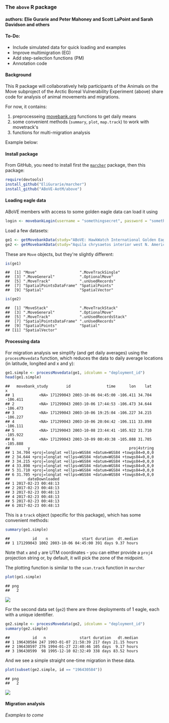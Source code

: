 ### The `above` R package
#### authors: Elie Gurarie and Peter Mahoney and Scott LaPoint and Sarah Davidson and others




#### To-Do:

- Include simulated data for quick loading and examples 
- Improve multimigration (EG)
- Add step-selection functions (PM)
- Annotation code





#### Background

This R package will collaboratively help participants of the Animals on the Move subproject of the Arctic Boreal Vulnerability Experiment (above) share code for analysis of animal movements and migrations. 

For now, it contains: 

1. preprocesseing [movebank.org]() functions to get daily means
2. some convenient methods (`summary`, `plot`, `map.track`) to work with movetrack's 
3. functions for multi-migration analysis

Example below:


#### Install package

From GitHub, you need to install first the [`marcher`](https://github.com/EliGurarie/marcher) package, then this package:


```r
require(devtools)
install_github("EliGurarie/marcher")
install_github("ABoVE-AotM/above")
```




#### Loading eagle data

ABoVE members with access to some golden eagle data can load it using 


```r
login <- movebankLogin(username = "somethingsecret", password = "somethingsecret")
```



Load a few datasets:


```r
ge1 <- getMovebankData(study="ABoVE: HawkWatch International Golden Eagles", animalName="37307a", login=login) 
ge2 <- getMovebankData(study="Aquila chrysaetos interior west N. America, Craigs, Fuller", animalName="629-26704", login=login) 
```




These are `Move` objects, but they're slightly different:

```r
is(ge1)
```

```
##  [1] "Move"                   ".MoveTrackSingle"      
##  [3] ".MoveGeneral"           ".OptionalMove"         
##  [5] ".MoveTrack"             ".unUsedRecords"        
##  [7] "SpatialPointsDataFrame" "SpatialPoints"         
##  [9] "Spatial"                "SpatialVector"
```

```r
is(ge2)
```

```
##  [1] "MoveStack"              ".MoveTrackStack"       
##  [3] ".MoveGeneral"           ".OptionalMove"         
##  [5] ".MoveTrack"             ".unUsedRecordsStack"   
##  [7] "SpatialPointsDataFrame" ".unUsedRecords"        
##  [9] "SpatialPoints"          "Spatial"               
## [11] "SpatialVector"
```



#### Processing data

For migration analysis we simplify (and get daily averages) using the `processMovedata` function, which reduces the data to daily average locations (in latitude, longited and x and y):


```r
ge1.simple <- processMovedata(ge1, idcolumn = "deployment_id")
head(ge1.simple)
```

```
##   movebank_study        id                time      lon    lat        x
## 1           <NA> 171299043 2003-10-06 04:45:00 -106.411 34.704 -106.411
## 2           <NA> 171299043 2003-10-06 17:44:53 -106.473 34.644 -106.473
## 3           <NA> 171299043 2003-10-06 19:25:04 -106.227 34.215 -106.227
## 4           <NA> 171299043 2003-10-06 20:04:42 -106.111 33.898 -106.111
## 5           <NA> 171299043 2003-10-08 23:44:41 -105.922 31.710 -105.922
## 6           <NA> 171299043 2003-10-09 00:49:38 -105.888 31.705 -105.888
##        y                                            proj4string
## 1 34.704 +proj=longlat +ellps=WGS84 +datum=WGS84 +towgs84=0,0,0
## 2 34.644 +proj=longlat +ellps=WGS84 +datum=WGS84 +towgs84=0,0,0
## 3 34.215 +proj=longlat +ellps=WGS84 +datum=WGS84 +towgs84=0,0,0
## 4 33.898 +proj=longlat +ellps=WGS84 +datum=WGS84 +towgs84=0,0,0
## 5 31.710 +proj=longlat +ellps=WGS84 +datum=WGS84 +towgs84=0,0,0
## 6 31.705 +proj=longlat +ellps=WGS84 +datum=WGS84 +towgs84=0,0,0
##        dateDownloaded
## 1 2017-02-23 00:48:13
## 2 2017-02-23 00:48:13
## 3 2017-02-23 00:48:13
## 4 2017-02-23 00:48:13
## 5 2017-02-23 00:48:13
## 6 2017-02-23 00:48:13
```

This is a `track` object (specific for this package), which has some convenient methods:


```r
summary(ge1.simple)
```

```
##          id    n               start duration  dt.median
## 1 171299043 1002 2003-10-06 04:45:00 391 days 9.37 hours
```


Note that `x` and `y` are UTM coordinates - you can either provide a `proj4` projection string or, by default, it will pick the zone of the midpoint. 

The plotting function is similar to the `scan.track` function in `marcher`


```r
plot(ge1.simple)
```

```
## png 
##   2
```

![]("./plots/ge1.png")

For the second data set (`ge2`) there are three deployments of 1 eagle, each with a unique identifier. 


```r
ge2.simple <- processMovedata(ge2, idcolumn = "deployment_id")
summary(ge2.simple)
```

```
##          id   n               start duration   dt.median
## 1 196430584 247 1993-01-07 21:58:39 217 days 21.15 hours
## 2 196430597 276 1994-01-27 22:40:46 105 days  9.17 hours
## 3 196430599  98 1995-12-10 02:32:49 338 days 83.52 hours
```

And we see a simple straight one-time migration in these data. 

```r
plot(subset(ge2.simple, id == "196430584"))
```


```
## png 
##   2
```

![]("./plots/ge2.png")

#### Migration analysis

*Examples to come*


